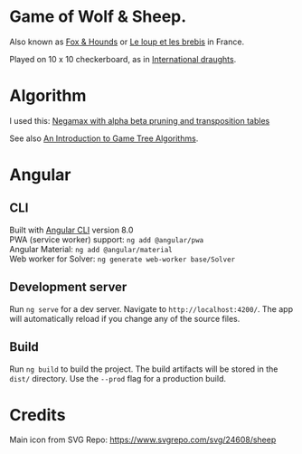 
# Game of Wolf & Sheep.
Also known as [Fox & Hounds](https://en.wikipedia.org/wiki/Fox_games#Fox_and_Hounds) or [Le loup et les brebis](https://loisirs.savoir.fr/le-loup-et-les-brebis/) in France.


Played on 10 x 10 checkerboard, as in [International draughts](https://en.wikipedia.org/wiki/International_draughts).

# Algorithm

I used this: [Negamax with alpha beta pruning and transposition tables](https://en.wikipedia.org/wiki/Negamax#Negamax_with_alpha_beta_pruning_and_transposition_tables)

See also [An Introduction to Game Tree Algorithms](http://www.hamedahmadi.com/gametree/).

# Angular

## CLI

Built with [Angular CLI](https://github.com/angular/angular-cli) version 8.0  
PWA (service worker) support: `ng add @angular/pwa`  
Angular Material: `ng add @angular/material`  
Web worker for Solver:  `ng generate web-worker base/Solver`  


## Development server

Run `ng serve` for a dev server. Navigate to `http://localhost:4200/`. The app will automatically reload if you change any of the source files.


## Build

Run `ng build` to build the project. The build artifacts will be stored in the `dist/` directory. Use the `--prod` flag for a production build.


# Credits

Main icon from SVG Repo: https://www.svgrepo.com/svg/24608/sheep


